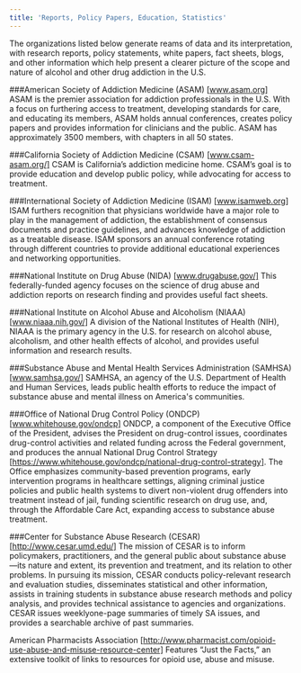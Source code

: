 ```yaml
---
title: 'Reports, Policy Papers, Education, Statistics'
---
```


The organizations listed below generate reams of data and its interpretation, with research reports, policy statements, white papers, fact sheets, blogs, and other information which help present a clearer picture of the scope and nature of alcohol and other drug addiction in the U.S.

###American Society of Addiction Medicine (ASAM) [www.asam.org] 
ASAM is the premier association for addiction professionals in the U.S. With a focus on furthering access to treatment, developing standards for care, and educating its members, ASAM holds annual conferences, creates policy papers and provides information for clinicians and the public. ASAM has approximately 3500 members, with chapters in all 50 states.

###California Society of Addiction Medicine (CSAM) [www.csam-asam.org/]
CSAM is California’s addiction medicine home. CSAM’s goal is to provide education and develop public policy, while advocating for access to treatment.

###International Society of Addiction Medicine (ISAM) [www.isamweb.org]
ISAM furthers recognition that physicians worldwide have a major role to play in the management of addiction, the establishment of consensus documents and practice guidelines, and advances knowledge of addiction as a treatable disease. ISAM sponsors an annual conference rotating through different countries to provide additional educational experiences and networking opportunities.

###National Institute on Drug Abuse (NIDA) [www.drugabuse.gov/]
This federally-funded agency focuses on the science of drug abuse and addiction reports on research finding and provides useful fact sheets.

###National Institute on Alcohol Abuse and Alcoholism (NIAAA) [www.niaaa.nih.gov/]
A division of the National Institutes of Health (NIH), NIAAA is the primary agency in the U.S. for research on alcohol abuse, alcoholism, and other health effects of alcohol, and provides useful information and research results.

###Substance Abuse and Mental Health Services Administration (SAMHSA) [www.samhsa.gov/]
SAMHSA, an agency of the U.S. Department of Health and Human Services, leads public health efforts to reduce the impact of substance abuse and mental illness on America's communities.

###Office of National Drug Control Policy (ONDCP) [www.whitehouse.gov/ondcp]
ONDCP, a component of the Executive Office of the President, advises the President on drug-control issues, coordinates drug-control activities and related funding across the Federal government, and produces the annual National Drug Control Strategy [https://www.whitehouse.gov/ondcp/national-drug-control-strategy]. The Office emphasizes community-based prevention programs, early intervention programs in healthcare settings, aligning criminal justice policies and public health systems to divert non-violent drug offenders into treatment instead of jail, funding scientific research on drug use, and, through the Affordable Care Act, expanding access to substance abuse treatment.

###Center for Substance Abuse Research (CESAR) [http://www.cesar.umd.edu/]
The mission of CESAR is to inform policymakers, practitioners, and the general public about substance abuse—its nature and extent, its prevention and treatment, and its relation to other problems. In pursuing its mission, CESAR conducts policy-relevant research and evaluation studies, disseminates statistical and other information, assists in training students in substance abuse research methods and policy analysis, and provides technical assistance to agencies and organizations. CESAR issues weeklyone-page summaries of timely SA issues, and provides a searchable archive of past summaries.

American Pharmacists Association [http://www.pharmacist.com/opioid-use-abuse-and-misuse-resource-center] Features “Just the Facts,” an extensive toolkit of links to resources for opioid use, abuse and misuse.